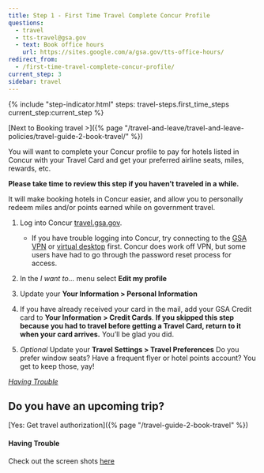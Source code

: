 ```yaml
---
title: Step 1 - First Time Travel Complete Concur Profile
questions:
  - travel
  - tts-travel@gsa.gov
  - text: Book office hours
    url: https://sites.google.com/a/gsa.gov/tts-office-hours/
redirect_from:
  - /first-time-travel-complete-concur-profile/
current_step: 3
sidebar: travel
---
```


{% include "step-indicator.html" steps: travel-steps.first_time_steps current_step:current_step  %}

[Next to Booking travel >]({% page "/travel-and-leave/travel-and-leave-policies/travel-guide-2-book-travel/" %})<br>

You will want to complete your Concur profile to pay for hotels listed in Concur
with your Travel Card and get your preferred airline seats, miles, rewards, etc.

**Please take time to review this step if you haven’t traveled in a while.**

It will make booking hotels in Concur easier, and allow you to personally redeem
miles and/or points earned while on government travel.

1. Log into Concur [travel.gsa.gov](https://travel.gsa.gov/).

   - If you have trouble logging into Concur, try connecting to the
     [GSA VPN]({{site.base_url}}/tools/anyconnect/) or
     [virtual desktop]({{site.base_url}}/getting-started/how-to-log-in/#citrix-virtual-desktop-client-login)
     first. Concur does work off VPN, but some users have had to go through the
     password reset process for access.

2. In the _I want to..._ menu select **Edit my profile**
3. Update your **Your Information > Personal Information**
4. If you have already received your card in the mail, add your GSA Credit card
   to **Your Information > Credit Cards**. **If you skipped this step because
   you had to travel before getting a Travel Card, return to it when your card
   arrives.** You’ll be glad you did.
5. _Optional_ Update your **Travel Settings > Travel Preferences** Do you prefer
   window seats? Have a frequent flyer or hotel points account? You get to keep
   those, yay!

[_Having Trouble_](#having-trouble)

## Do you have an upcoming trip?

[Yes: Get travel authorization]({% page "/travel-guide-2-book-travel" %})

#### Having Trouble

Check out the screen shots
[here](https://docs.google.com/drawings/d/1eP5E7Tq1K4Iva7aNSHjLukJcZzD2Cdkf6LCoEDRzsFM/edit)

